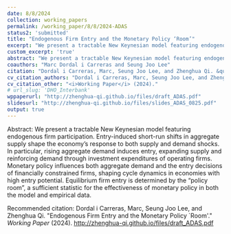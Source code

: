 ```yaml
---
date: 8/8/2024
collection: working_papers
permalink: /working_paper/8/8/2024-ADAS
status2: 'submitted'
title: "Endogenous Firm Entry and the Monetary Policy ‘Room’"
excerpt: "We present a tractable New Keynesian model featuring endogenous firm participation. Entry-induced short-run shifts in aggregate supply shape the economy’s response to both supply and demand shocks. In particular, rising aggregate demand induces entry, expanding supply and reinforcing demand through investment expenditures of operating firms. Monetary policy influences both aggregate demand and the entry decisions of financially constrained firms, shaping cycle dynamics in economies with high entry potential. Equilibrium firm entry is determined by the “policy room”, a sufficient statistic for the effectiveness of monetary policy in both the model and empirical data."
custom_excerpt: 'true'
abstract: "We present a tractable New Keynesian model featuring endogenous firm participation. Entry-induced short-run shifts in aggregate supply shape the economy’s response to both supply and demand shocks. In particular, rising aggregate demand induces entry, expanding supply and reinforcing demand through investment expenditures of operating firms. Monetary policy influences both aggregate demand and the entry decisions of financially constrained firms, shaping cycle dynamics in economies with high entry potential. Equilibrium firm entry is determined by the “policy room”, a sufficient statistic for the effectiveness of monetary policy in both the model and empirical data."
coauthors: "Marc Dordal i Carreras and Seung Joo Lee"
citation: "Dordal i Carreras, Marc, Seung Joo Lee, and Zhenghua Qi. &quot;Endogenous Firm Entry and the Monetary Policy `Room'.&quot;  <i>Working Paper</i> (2024)."
cv_citation_authors: "Dordal i Carreras, Marc, Seung Joo Lee, and Zhenghua Qi"
cv_citation_other: "<i>Working Paper</i> (2024)."
# url_slug: 'DHO_Interbank'
wppaperurl: "http://zhenghua-qi.github.io/files/draft_ADAS.pdf"
slidesurl: "http://zhenghua-qi.github.io/files/slides_ADAS_0825.pdf"
output: true
---
```

Abstract: We present a tractable New Keynesian model featuring endogenous firm participation. Entry-induced short-run shifts in aggregate supply shape the economy’s response to both supply and demand shocks. In particular, rising aggregate demand induces entry, expanding supply and reinforcing demand through investment expenditures of operating firms. Monetary policy influences both aggregate demand and the entry decisions of financially constrained firms, shaping cycle dynamics in economies with high entry potential. Equilibrium firm entry is determined by the “policy room”, a sufficient statistic for the effectiveness of monetary policy in both the model and empirical data.

<!-- [[Draft](http://marcdordal.github.io/files/WP_Trade_Model_Banks.pdf)] [[Slides](http://marcdordal.github.io/files/slides_Trade_Model_Banks.pdf)]  -->

Recommended citation: Dordal i Carreras, Marc, Seung Joo Lee, and Zhenghua Qi. "Endogenous Firm Entry and the Monetary Policy `Room'."  <i>Working Paper</i> (2024). http://zhenghua-qi.github.io/files/draft_ADAS.pdf
